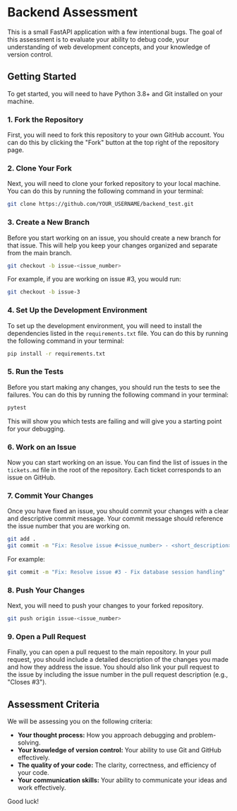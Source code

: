 # Backend Assessment

This is a small FastAPI application with a few intentional bugs. The goal of this assessment is to evaluate your ability to debug code, your understanding of web development concepts, and your knowledge of version control.

## Getting Started

To get started, you will need to have Python 3.8+ and Git installed on your machine.

### 1. Fork the Repository

First, you will need to fork this repository to your own GitHub account. You can do this by clicking the "Fork" button at the top right of the repository page.

### 2. Clone Your Fork

Next, you will need to clone your forked repository to your local machine. You can do this by running the following command in your terminal:

```bash
git clone https://github.com/YOUR_USERNAME/backend_test.git
```

### 3. Create a New Branch

Before you start working on an issue, you should create a new branch for that issue. This will help you keep your changes organized and separate from the main branch.

```bash
git checkout -b issue-<issue_number>
```

For example, if you are working on issue #3, you would run:

```bash
git checkout -b issue-3
```

### 4. Set Up the Development Environment

To set up the development environment, you will need to install the dependencies listed in the `requirements.txt` file. You can do this by running the following command in your terminal:

```bash
pip install -r requirements.txt
```

### 5. Run the Tests

Before you start making any changes, you should run the tests to see the failures. You can do this by running the following command in your terminal:

```bash
pytest
```

This will show you which tests are failing and will give you a starting point for your debugging.

### 6. Work on an Issue

Now you can start working on an issue. You can find the list of issues in the `tickets.md` file in the root of the repository. Each ticket corresponds to an issue on GitHub.

### 7. Commit Your Changes

Once you have fixed an issue, you should commit your changes with a clear and descriptive commit message. Your commit message should reference the issue number that you are working on.

```bash
git add .
git commit -m "Fix: Resolve issue #<issue_number> - <short_description>"
```

For example:

```bash
git commit -m "Fix: Resolve issue #3 - Fix database session handling"
```

### 8. Push Your Changes

Next, you will need to push your changes to your forked repository.

```bash
git push origin issue-<issue_number>
```

### 9. Open a Pull Request

Finally, you can open a pull request to the main repository. In your pull request, you should include a detailed description of the changes you made and how they address the issue. You should also link your pull request to the issue by including the issue number in the pull request description (e.g., "Closes #3").

## Assessment Criteria

We will be assessing you on the following criteria:

-   **Your thought process:** How you approach debugging and problem-solving.
-   **Your knowledge of version control:** Your ability to use Git and GitHub effectively.
-   **The quality of your code:** The clarity, correctness, and efficiency of your code.
-   **Your communication skills:** Your ability to communicate your ideas and work effectively.

Good luck!
